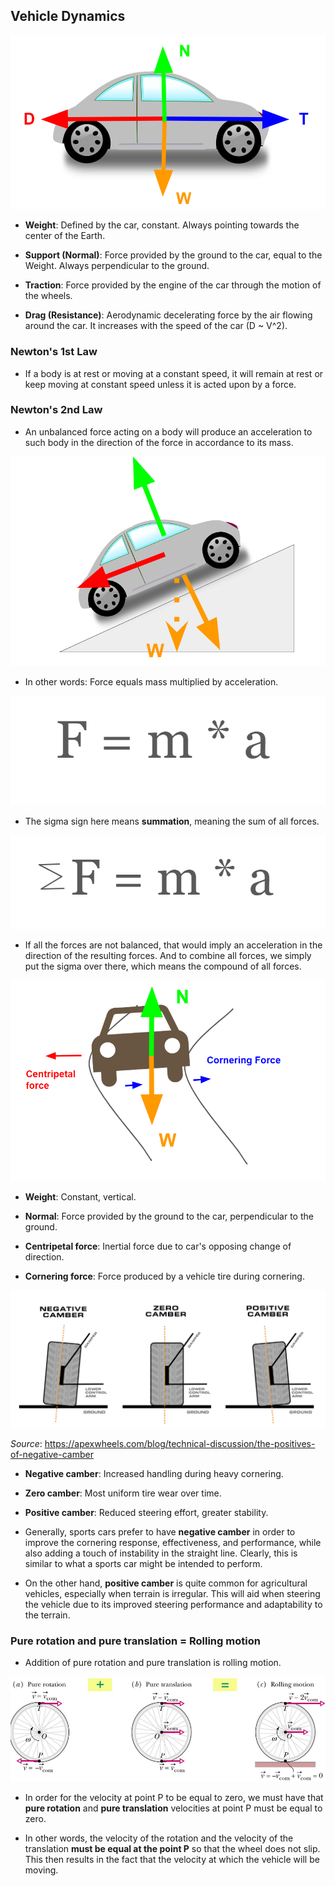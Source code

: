 ## Vehicle Dynamics


![vehicle-forces](/pictures/vehicle-dynamics/vehicle-dynamics.PNG "vehicle forces")


- **Weight**: Defined by the car, constant. Always pointing towards the center of the Earth.


- **Support (Normal)**: Force provided by the ground to the car, equal to the Weight. Always perpendicular to the ground.


- **Traction**: Force provided by the engine of the car through the motion of the wheels.


- **Drag (Resistance)**: Aerodynamic decelerating force by the air flowing around the car. It increases with the speed of the car (D ~ V^2).



### Newton's 1st Law

- If a body is at rest or moving at a constant speed, it will remain at rest or keep moving at constant speed unless it is acted upon by a force.


### Newton's 2nd Law

- An unbalanced force acting on a body will produce an acceleration to such body in the direction of the force in accordance to its mass.


![newton's-law-of-motion](/pictures/vehicle-dynamics/newton's-law-of-motion.PNG "Newton's law of motion")


- In other words: Force equals mass multiplied by acceleration.


![fma-formula](/pictures/vehicle-dynamics/fma-formula.PNG "f = m * a formula")


- The sigma sign here means **summation**, meaning the sum of all forces.


![with-sigma](/pictures/vehicle-dynamics/with-sigma.PNG "with sigma")


- If all the forces are not balanced, that would imply an acceleration in the direction of the resulting forces. And to combine all forces, we simply put the sigma over there, which means the compound of all forces. 


![centripetal-and-cornering-force](/pictures/vehicle-dynamics/centripetal-and-cornering-forces.PNG "centripetal and cornering forces")


- **Weight**: Constant, vertical.


- **Normal**: Force provided by the ground to the car, perpendicular to the ground.


- **Centripetal force**: Inertial force due to car's opposing change of direction.


- **Cornering force**: Force produced by a vehicle tire during cornering.


![positive-and-negative-cambers](/pictures/vehicle-dynamics/negative-and-positive-camber.PNG "positive and negative cambers")


*Source*: https://apexwheels.com/blog/technical-discussion/the-positives-of-negative-camber


- **Negative camber**: Increased handling during heavy cornering.


- **Zero camber**: Most uniform tire wear over time.


- **Positive camber**: Reduced steering effort, greater stability.


- Generally, sports cars prefer to have **negative camber** in order to improve the cornering response, effectiveness, and performance, while also adding a touch of instability in the straight line. Clearly, this is similar to what a sports car might be intended to perform. 


- On the other hand, **positive camber** is quite common for agricultural vehicles, especially when terrain is irregular. This will aid when steering the vehicle due to its improved steering performance and adaptability to the terrain. 


### Pure rotation and pure translation = Rolling motion

- Addition of pure rotation and pure translation is rolling motion.


![pure-rotation-and-pure-translation](/pictures/vehicle-dynamics/pure-rotation-and-pure-translation.PNG "pure rotation and pure translation")


- In order for the velocity at point P to be equal to zero, we must have that **pure rotation** and **pure translation** velocities at point P must be equal to zero.


- In other words, the velocity of the rotation and the velocity of the translation **must be equal at the point P** so that the wheel does not slip. This then results in the fact that the velocity at which the vehicle will be moving.


